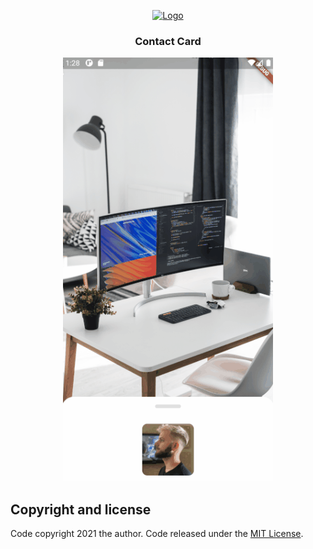 


<p align="center">
  <a href="https://flutter.io/">
    <img src="https://diegolaballos.com/files/images/flutter-icon.jpg" alt="Logo" width=72 height=72>
  </a>

  <h3 align="center">Contact Card</h3>
</p>

<p align="center">
  <img src="https://github.com/wesleyschneider/flutter-contact-card/blob/main/images/example.gif" style="text-align: center;"  />
</p>


## Copyright and license

Code copyright 2021 the author. Code released under the [MIT License](https://github.com/wesleyschneider/flutter-contact-card/blob/main/LICENSE).
